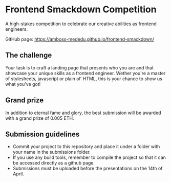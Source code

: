 # Frontend Smackdown Competition
A high-stakes competition to celebrate our creative abilities as frontend engineers.

GitHub page: https://amboss-mededu.github.io/frontend-smackdown/

## The challenge
Your task is to craft a landing page that presents who you are and that showcase your unique skills as a frontend engineer. Wether you're a master of stylesheets, javascript or plain ol' HTML, this is your chance to show us what you've got!

## Grand prize
In addition to eternal fame and glory, the best submission will be awarded with a grand prize of 0.005 ETH.

## Submission guidelines
- Commit your project to this repository and place it under a folder with your name in the submissions folder.
- If you use any build tools, remember to compile the project so that it can be accessed directly as a github page.
- Submissions must be uploaded before the presentations on the 14th of April.
